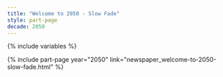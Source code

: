 ```yaml
---
title: "Welcome to 2050 - Slow Fade"
style: part-page
decade: 2050
---
```


{% include variables %}

{% include part-page year="2050" link="newspaper_welcome-to-2050-slow-fade.html" %}
